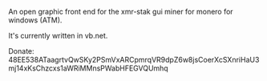 An open graphic front end for the xmr-stak gui miner for monero for windows (ATM).
 
It's currently written in vb.net. 

Donate:  48EE538ATaagrtvQwSKy2PSmVxARCpmrqVR9dpZ6w8jsCoerXcSXnriHaU3mj14xKsChzcxs1aWRiMMnsPWabHFEGVQUmhq
